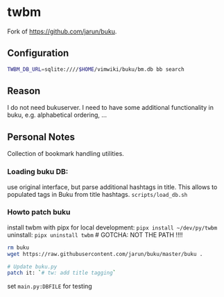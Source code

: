 # twbm

Fork of https://github.com/jarun/buku.

## Configuration
```bash
TWBM_DB_URL=sqlite:////$HOME/vimwiki/buku/bm.db bb search
```

## Reason
I do not need bukuserver.
I need to have some additional functionality in buku, e.g. alphabetical ordering, ...


## Personal Notes
Collection of bookmark handling utilities.

### Loading buku DB:
use original interface, but parse additional hashtags in title. This allows to populated tags in Buku from title
hashtags.
`scripts/load_db.sh`

### Howto patch buku
install twbm with pipx for local development: `pipx install ~/dev/py/twbm`
uninstall: `pipx uninstall twbm`  # GOTCHA: NOT THE PATH !!!!

```bash
rm buku
wget https://raw.githubusercontent.com/jarun/buku/master/buku .

# Update buku.py
patch it: `# tw: add title tagging`
```

set `main.py:DBFILE` for testing

